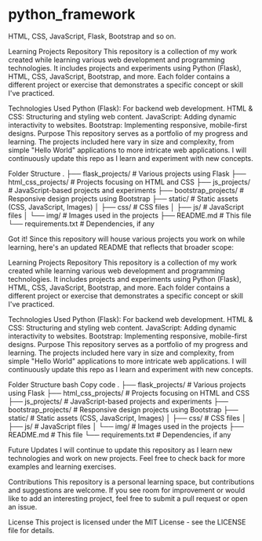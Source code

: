 # python_framework
HTML, CSS, JavaScript, Flask, Bootstrap and so on.

Learning Projects Repository
This repository is a collection of my work created while learning various web development and programming technologies. It includes projects and experiments using Python (Flask), HTML, CSS, JavaScript, Bootstrap, and more. Each folder contains a different project or exercise that demonstrates a specific concept or skill I've practiced.

Technologies Used
Python (Flask): For backend web development.
HTML & CSS: Structuring and styling web content.
JavaScript: Adding dynamic interactivity to websites.
Bootstrap: Implementing responsive, mobile-first designs.
Purpose
This repository serves as a portfolio of my progress and learning. The projects included here vary in size and complexity, from simple "Hello World" applications to more intricate web applications. I will continuously update this repo as I learn and experiment with new concepts.

Folder Structure
.
├── flask_projects/       # Various projects using Flask
├── html_css_projects/    # Projects focusing on HTML and CSS
├── js_projects/          # JavaScript-based projects and experiments
├── bootstrap_projects/   # Responsive design projects using Bootstrap
├── static/               # Static assets (CSS, JavaScript, Images)
│   ├── css/              # CSS files
│   ├── js/               # JavaScript files
│   └── img/              # Images used in the projects
├── README.md             # This file
└── requirements.txt      # Dependencies, if any


Got it! Since this repository will house various projects you work on while learning, here's an updated README that reflects that broader scope:

Learning Projects Repository
This repository is a collection of my work created while learning various web development and programming technologies. It includes projects and experiments using Python (Flask), HTML, CSS, JavaScript, Bootstrap, and more. Each folder contains a different project or exercise that demonstrates a specific concept or skill I've practiced.

Technologies Used
Python (Flask): For backend web development.
HTML & CSS: Structuring and styling web content.
JavaScript: Adding dynamic interactivity to websites.
Bootstrap: Implementing responsive, mobile-first designs.
Purpose
This repository serves as a portfolio of my progress and learning. The projects included here vary in size and complexity, from simple "Hello World" applications to more intricate web applications. I will continuously update this repo as I learn and experiment with new concepts.

Folder Structure
bash
Copy code
.
├── flask_projects/       # Various projects using Flask
├── html_css_projects/    # Projects focusing on HTML and CSS
├── js_projects/          # JavaScript-based projects and experiments
├── bootstrap_projects/   # Responsive design projects using Bootstrap
├── static/               # Static assets (CSS, JavaScript, Images)
│   ├── css/              # CSS files
│   ├── js/               # JavaScript files
│   └── img/              # Images used in the projects
├── README.md             # This file
└── requirements.txt      # Dependencies, if any


Future Updates
I will continue to update this repository as I learn new technologies and work on new projects. Feel free to check back for more examples and learning exercises.

Contributions
This repository is a personal learning space, but contributions and suggestions are welcome. If you see room for improvement or would like to add an interesting project, feel free to submit a pull request or open an issue.

License
This project is licensed under the MIT License - see the LICENSE file for details.


